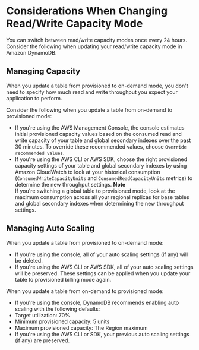 # Considerations When Changing Read/Write Capacity Mode<a name="switching.capacitymode"></a>

 You can switch between read/write capacity modes once every 24 hours\. Consider the following when updating your read/write capacity mode in Amazon DynamoDB\.

## Managing Capacity<a name="switching.capacity"></a>

 When you update a table from provisioned to on\-demand mode, you don't need to specify how much read and write throughput you expect your application to perform\. 

Consider the following when you update a table from on\-demand to provisioned mode: 
+  If you're using the AWS Management Console, the console estimates initial provisioned capacity values based on the consumed read and write capacity of your table and global secondary indexes over the past 30 minutes\. To override these recommended values, choose `Override recommended values`\. 
+  If you're using the AWS CLI or AWS SDK, choose the right provisioned capacity settings of your table and global secondary indexes by using Amazon CloudWatch to look at your historical consumption \(`ConsumedWriteCapacityUnits` and `ConsumedReadCapacityUnits` metrics\) to determine the new throughput settings\. 
**Note**  
 If you're switching a global table to provisioned mode, look at the maximum consumption across all your regional replicas for base tables and global secondary indexes when determining the new throughput settings\. 

## Managing Auto Scaling<a name="switching.autoscaling"></a>

 When you update a table from provisioned to on\-demand mode:
+  If you're using the console, all of your auto scaling settings \(if any\) will be deleted\. 
+  If you're using the AWS CLI or AWS SDK, all of your auto scaling settings will be preserved\. These settings can be applied when you update your table to provisioned billing mode again\. 

 When you update a table from on\-demand to provisioned mode: 
+  If you're using the console, DynamoDB recommends enabling auto scaling with the following defaults: 
  +  Target utilization: 70% 
  +  Minimum provisioned capacity: 5 units 
  +  Maximum provisioned capacity: The Region maximum 
+  If you're using the AWS CLI or SDK, your previous auto scaling settings \(if any\) are preserved\. 